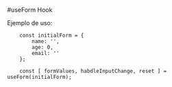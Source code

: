 #useForm Hook

Ejemplo de uso:

```
    const initialForm = {
        name: '',
        age: 0,
        email: ''
    };
    
    const [ formValues, habdleInputChange, reset ] = useForm(initialForm);
```